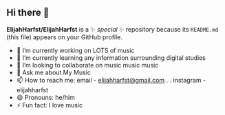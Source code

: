 ## Hi there 👋
**ElijahHarfst/ElijahHarfst** is a ✨ _special_ ✨ repository because its `README.md` (this file) appears on your GitHub profile.

- 🔭 I’m currently working on LOTS of music
- 🌱 I’m currently learning any information surrounding digital studies
- 👯 I’m looking to collaborate on music music music
- 💬 Ask me about My Music
- 📫 How to reach me: email - elijahharfst@gmail.com . . instagram - elijahharfst
- 😄 Pronouns: he/him
- ⚡ Fun fact: I love music
